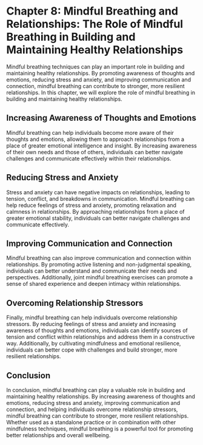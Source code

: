 Chapter 8: Mindful Breathing and Relationships: The Role of Mindful Breathing in Building and Maintaining Healthy Relationships
===============================================================================================================================

Mindful breathing techniques can play an important role in building and maintaining healthy relationships. By promoting awareness of thoughts and emotions, reducing stress and anxiety, and improving communication and connection, mindful breathing can contribute to stronger, more resilient relationships. In this chapter, we will explore the role of mindful breathing in building and maintaining healthy relationships.

Increasing Awareness of Thoughts and Emotions
---------------------------------------------

Mindful breathing can help individuals become more aware of their thoughts and emotions, allowing them to approach relationships from a place of greater emotional intelligence and insight. By increasing awareness of their own needs and those of others, individuals can better navigate challenges and communicate effectively within their relationships.

Reducing Stress and Anxiety
---------------------------

Stress and anxiety can have negative impacts on relationships, leading to tension, conflict, and breakdowns in communication. Mindful breathing can help reduce feelings of stress and anxiety, promoting relaxation and calmness in relationships. By approaching relationships from a place of greater emotional stability, individuals can better navigate challenges and communicate effectively.

Improving Communication and Connection
--------------------------------------

Mindful breathing can also improve communication and connection within relationships. By promoting active listening and non-judgmental speaking, individuals can better understand and communicate their needs and perspectives. Additionally, joint mindful breathing exercises can promote a sense of shared experience and deepen intimacy within relationships.

Overcoming Relationship Stressors
---------------------------------

Finally, mindful breathing can help individuals overcome relationship stressors. By reducing feelings of stress and anxiety and increasing awareness of thoughts and emotions, individuals can identify sources of tension and conflict within relationships and address them in a constructive way. Additionally, by cultivating mindfulness and emotional resilience, individuals can better cope with challenges and build stronger, more resilient relationships.

Conclusion
----------

In conclusion, mindful breathing can play a valuable role in building and maintaining healthy relationships. By increasing awareness of thoughts and emotions, reducing stress and anxiety, improving communication and connection, and helping individuals overcome relationship stressors, mindful breathing can contribute to stronger, more resilient relationships. Whether used as a standalone practice or in combination with other mindfulness techniques, mindful breathing is a powerful tool for promoting better relationships and overall wellbeing.

